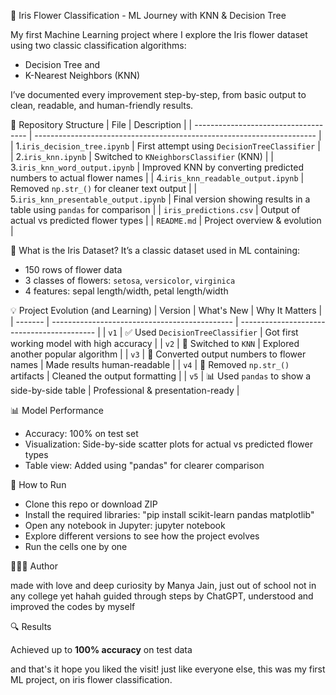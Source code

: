 🌸 Iris Flower Classification - ML Journey with KNN & Decision Tree

My first Machine Learning project where I explore the Iris flower dataset using two classic classification algorithms:
- Decision Tree and
- K-Nearest Neighbors (KNN)

I’ve documented every improvement step-by-step, from basic output to clean, readable, and human-friendly results.


📁 Repository Structure
| File                                  | Description                                                            |
| ------------------------------------  | ---------------------------------------------------------------------- |
| 1.`iris_decision_tree.ipynb`          | First attempt using `DecisionTreeClassifier`                          |
| 2.`iris_knn.ipynb`                    | Switched to `KNeighborsClassifier` (KNN)                               |
| 3.`iris_knn_word_output.ipynb`        | Improved KNN by converting predicted numbers to actual flower names    |
| 4.`iris_knn_readable_output.ipynb`    | Removed `np.str_()` for cleaner text output                            |
| 5.`iris_knn_presentable_output.ipynb` | Final version showing results in a table using `pandas` for comparison |
| `iris_predictions.csv`                 | Output of actual vs predicted flower types                             |
| `README.md`                              | Project overview & evolution                                           |


🧠 What is the Iris Dataset?
It’s a classic dataset used in ML containing:
- 150 rows of flower data
- 3 classes of flowers: `setosa`, `versicolor`, `virginica`
- 4 features: sepal length/width, petal length/width


💡 Project Evolution (and Learning)
| Version | What's New                                    | Why It Matters                             |
| ------- | --------------------------------------------- | ------------------------------------------ |
| `v1`    | ✅ Used `DecisionTreeClassifier`               | Got first working model with high accuracy |
| `v2`    | 🔄 Switched to `KNN`                          | Explored another popular algorithm         |
| `v3`    | 📝 Converted output numbers to flower names   | Made results human-readable                |
| `v4`    | 🧹 Removed `np.str_()` artifacts              | Cleaned the output formatting              |
| `v5`    | 📊 Used `pandas` to show a side-by-side table | Professional & presentation-ready          |


📊 Model Performance
- Accuracy: 100% on test set
- Visualization: Side-by-side scatter plots for actual vs predicted flower types
- Table view: Added using "pandas" for clearer comparison


🔧 How to Run
- Clone this repo or download ZIP
- Install the required libraries:
"pip install scikit-learn pandas matplotlib"
- Open any notebook in Jupyter:
jupyter notebook
- Explore different versions to see how the project evolves
- Run the cells one by one


👩🏻‍💻 Author

made with love and deep curiosity by Manya Jain, just out of school not in any college yet hahah
guided through steps by ChatGPT, understood and improved the codes by myself


🔍 Results

Achieved up to **100% accuracy** on test data 


and that's it hope you liked the visit! just like everyone else, this was my first ML project, on iris flower classification.
